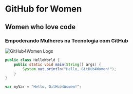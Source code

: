 # GitHub for Women
## Women who love code
### Empoderando Mulheres na Tecnologia com GitHub

![GitHub4Women Logo](https://github.com/user-attachments/assets/19a80664-a2d6-40b7-b5c6-f6035c30c17b)

```java 
public class HelloWorld {
    public static void main(String[] args) {
        System.out.println("Hello, GitHub4Women!");
    }
}
```

``` javascript
var myVar = "Hello, GitHub4Women!";
```
